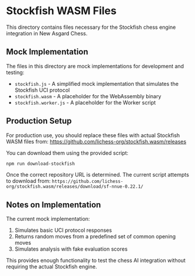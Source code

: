 # Stockfish WASM Files

This directory contains files necessary for the Stockfish chess engine integration in New Asgard Chess.

## Mock Implementation

The files in this directory are mock implementations for development and testing:

- `stockfish.js` - A simplified mock implementation that simulates the Stockfish UCI protocol
- `stockfish.wasm` - A placeholder for the WebAssembly binary
- `stockfish.worker.js` - A placeholder for the Worker script

## Production Setup

For production use, you should replace these files with actual Stockfish WASM files from:
https://github.com/lichess-org/stockfish.wasm/releases

You can download them using the provided script:

```bash
npm run download-stockfish
```

Once the correct repository URL is determined. The current script attempts to download from:
`https://github.com/lichess-org/stockfish.wasm/releases/download/sf-nnue-0.22.1/`

## Notes on Implementation

The current mock implementation:

1. Simulates basic UCI protocol responses
2. Returns random moves from a predefined set of common opening moves
3. Simulates analysis with fake evaluation scores

This provides enough functionality to test the chess AI integration without requiring the actual Stockfish engine.